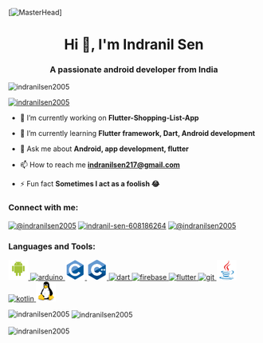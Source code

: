 [![MasterHead](https://tms-outsource.com/blog/wp-content/uploads/2023/04/android-ide.jpg)]
<h1 align="center">Hi 👋, I'm Indranil Sen</h1>
<h3 align="center">A passionate android developer from India</h3>

<p align="left"> <img src="https://komarev.com/ghpvc/?username=indranilsen2005&label=Profile%20views&color=0e75b6&style=flat" alt="indranilsen2005" /> </p>

<p align="left"> <a href="https://twitter.com/@indranilsen2005" target="blank"><img src="https://img.shields.io/twitter/follow/indranilsen2005?logo=twitter&style=for-the-badge" alt="indranilsen2005" /></a> </p>

- 🔭 I’m currently working on **Flutter-Shopping-List-App**

- 🌱 I’m currently learning **Flutter framework, Dart, Android development**

- 💬 Ask me about **Android, app development, flutter**

- 📫 How to reach me **indranilsen217@gmail.com**

- ⚡ Fun fact **Sometimes I act as a foolish 😂**

<h3 align="left">Connect with me:</h3>
<p align="left">
<a href="https://twitter.com/@indranilsen2005" target="blank"><img align="center" src="https://raw.githubusercontent.com/rahuldkjain/github-profile-readme-generator/master/src/images/icons/Social/twitter.svg" alt="@indranilsen2005" height="30" width="40" /></a>
<a href="https://linkedin.com/in/indranil-sen-608186264" target="blank"><img align="center" src="https://raw.githubusercontent.com/rahuldkjain/github-profile-readme-generator/master/src/images/icons/Social/linked-in-alt.svg" alt="indranil-sen-608186264" height="30" width="40" /></a>
<a href="https://www.youtube.com/c/@indranilsen2005" target="blank"><img align="center" src="https://raw.githubusercontent.com/rahuldkjain/github-profile-readme-generator/master/src/images/icons/Social/youtube.svg" alt="@indranilsen2005" height="30" width="40" /></a>
</p>

<h3 align="left">Languages and Tools:</h3>
<p align="left"> <a href="https://developer.android.com" target="_blank" rel="noreferrer"> <img src="https://raw.githubusercontent.com/devicons/devicon/master/icons/android/android-original-wordmark.svg" alt="android" width="40" height="40"/> </a> <a href="https://www.arduino.cc/" target="_blank" rel="noreferrer"> <img src="https://cdn.worldvectorlogo.com/logos/arduino-1.svg" alt="arduino" width="40" height="40"/> </a> <a href="https://www.cprogramming.com/" target="_blank" rel="noreferrer"> <img src="https://raw.githubusercontent.com/devicons/devicon/master/icons/c/c-original.svg" alt="c" width="40" height="40"/> </a> <a href="https://www.w3schools.com/cpp/" target="_blank" rel="noreferrer"> <img src="https://raw.githubusercontent.com/devicons/devicon/master/icons/cplusplus/cplusplus-original.svg" alt="cplusplus" width="40" height="40"/> </a> <a href="https://dart.dev" target="_blank" rel="noreferrer"> <img src="https://www.vectorlogo.zone/logos/dartlang/dartlang-icon.svg" alt="dart" width="40" height="40"/> </a> <a href="https://firebase.google.com/" target="_blank" rel="noreferrer"> <img src="https://www.vectorlogo.zone/logos/firebase/firebase-icon.svg" alt="firebase" width="40" height="40"/> </a> <a href="https://flutter.dev" target="_blank" rel="noreferrer"> <img src="https://www.vectorlogo.zone/logos/flutterio/flutterio-icon.svg" alt="flutter" width="40" height="40"/> </a> <a href="https://git-scm.com/" target="_blank" rel="noreferrer"> <img src="https://www.vectorlogo.zone/logos/git-scm/git-scm-icon.svg" alt="git" width="40" height="40"/> </a> <a href="https://www.java.com" target="_blank" rel="noreferrer"> <img src="https://raw.githubusercontent.com/devicons/devicon/master/icons/java/java-original.svg" alt="java" width="40" height="40"/> </a> <a href="https://kotlinlang.org" target="_blank" rel="noreferrer"> <img src="https://www.vectorlogo.zone/logos/kotlinlang/kotlinlang-icon.svg" alt="kotlin" width="40" height="40"/> </a> <a href="https://www.linux.org/" target="_blank" rel="noreferrer"> <img src="https://raw.githubusercontent.com/devicons/devicon/master/icons/linux/linux-original.svg" alt="linux" width="40" height="40"/> </a> </p>

<p><img align="left" src="https://github-readme-stats.vercel.app/api/top-langs?username=indranilsen2005&show_icons=true&locale=en&layout=compact" alt="indranilsen2005" /></p>

<p>&nbsp;<img align="center" src="https://github-readme-stats.vercel.app/api?username=indranilsen2005&show_icons=true&locale=en" alt="indranilsen2005" /></p>

<p><img align="center" src="https://github-readme-streak-stats.herokuapp.com/?user=indranilsen2005&" alt="indranilsen2005" /></p>

